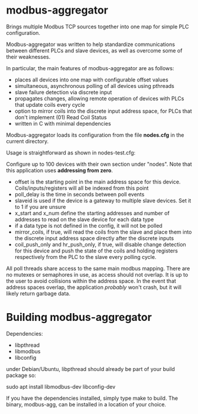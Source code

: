 # modbus-aggregator
Brings multiple Modbus TCP sources together into one map for simple PLC configuration.

Modbus-aggregator was written to help standardize communications between different PLCs and slave devices, as well as overcome some of their weaknesses.

In particular, the main features of modbus-aggregator are as follows:

- places all devices into one map with configurable offset values
- simultaneous, asynchronous polling of all devices using pthreads
- slave failure detection via discrete input
- propagates changes, allowing remote operation of devices with PLCs that update coils every cycle
- option to mirror coils into the discrete input address space, for PLCs that don't implement (01) Read Coil Status
- written in C with minimal dependencies

Modbus-aggregator loads its configuration from the file **nodes.cfg** in the current directory.

Usage is straightforward as shown in nodes-test.cfg: 

Configure up to 100 devices with their own section under "nodes". Note that this application uses **addressing from zero**.

- offset is the starting point in the main address space for this device. Coils/inputs/registers will all be indexed from this point
- poll_delay is the time in seconds between poll events
- slaveid is used if the device is a gateway to multiple slave devices. Set it to 1 if you are unsure
- x_start and x_num define the starting addresses and number of addresses to read on the slave device for each data type
- if a data type is not defined in the config, it will not be polled
- mirror_coils, if true, will read the coils from the slave and place them into the discrete input address space directly after the discrete inputs
- coil_push_only and hr_push_only, if true, will disable change detection for this device and push the state of the coils and holding registers respectively from the PLC to the slave every polling cycle.

All poll threads share access to the same main modbus mapping. There are no mutexes or semaphores in use, as access should not overlap. It is up to the user to avoid collisions within the address space. In the event that address spaces overlap, the application *probably* won't crash, but it will likely return garbage data.

# Building modbus-aggregator
Dependencies:
- libpthread
- libmodbus
- libconfig

under Debian/Ubuntu, libpthread should already be part of your build package so: 

sudo apt install libmodbus-dev libconfig-dev


If you have the dependencies installed, simply type make to build. The binary, modbus-agg, can be installed in a location of your choice.
